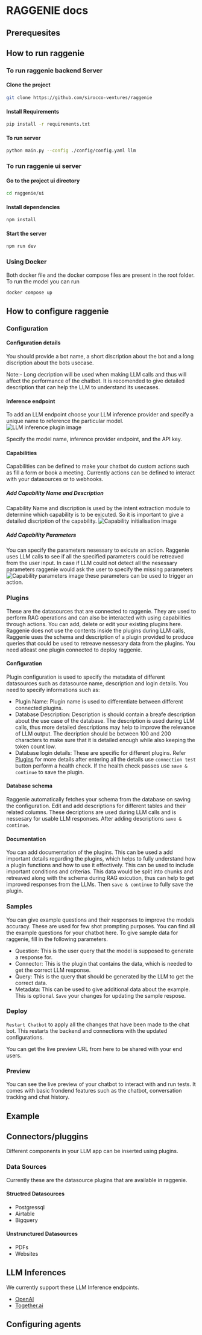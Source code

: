 # RAGGENIE docs

## Prerequesites

## How to run raggenie

### To run raggenie backend Server

#### Clone the project
```bash
git clone https://github.com/sirocco-ventures/raggenie
```

#### Install Requirements
```bash
pip install -r requirements.txt
```

#### To run server
```bash
python main.py --config ./config/config.yaml llm
```

### To run raggenie ui server


#### Go to the project ui directory

```bash
cd raggenie/ui
```

#### Install dependencies

```bash
npm install
```

#### Start the server

```bash
npm run dev
```

<!-- ### Using RAGGENIE backend API
To run just the backend API you can run -->
### Using Docker
Both docker file and the docker compose files are present in the root folder. To run the model you can run
```bash
docker compose up
```

## How to configure raggenie

### Configuration
#### Configuration details
You should provide a bot name, a short discription about the bot and a long discription about the bots usecase.

Note:- Long decription will be used when making LLM calls and thus will affect the performance of the chatbot. It is recomended to give detailed description that can help the LLM to understand its usecases.

#### Inference endpoint
To add an LLM endpoint choose your LLM inference provider and specify a unique name to reference the particular model.
![LLM inference plugin image](../../static/img/inferance_end_point.png?raw=true)

Specify the model name, inference provider endpoint, and the API key.

#### Capabilities
Capabilities can be defined to make your chatbot do custom actions such as fill a form or book a meeting. Currently actions can be defined to interact with your datasources or to webhooks.
##### Add Capability Name and Description
Capability Name and discription is used by the intent extraction module to determine which capability is to be exicuted. So it is important to give a detailed discription of the capability.
![Capability initialisation image](../../static/img/Capbilities.png?raw=true)
##### Add Capability Parameters
You can specify the parameters nesessary to exicute an action. Raggenie uses LLM calls to see if all the specified parameters could be retreaved from the user input. In case if LLM could not detect all the nesessary parameters raggenie would ask the user to specify the missing parameters
![Capability parameters image](../../static/img/Create_parameter.png?raw=true)
these parameters can be used to trigger an action.

### Plugins
These are the datasources that are connected to raggenie. They are used to perform RAG operations and can also be interacted with using capabilities through actions. You can add, delete or edit your existing plugins here. Raggenie does not use the contents inside the plugins during LLM calls, Raggenie uses the schema and description of a plugin provided to produce queries that could be used to retreave nessesary data from the plugins. You need atleast one plugin connected to deploy raggenie.

#### Configuration
Plugin configuration is used to specify the metadata of different datasources such as datasource name, description and login details.
You need to specify informations such as:
* Plugin Name: Plugin name is used to differentiate between different connected plugins.
* Database Description: Description is should contain a breafe description about the use case of the database. The description is used during LLM calls, thus more detailed descriptions may help to improve the relevance of LLM output. The decription should be between 100 and 200 characters to make sure that it is detailed enough while also keeping the token count low.
* Database login details: These are specific for different plugins. Refer [Plugins](/docs/Connectors) for more details
after entering all the details use `connection test` button perform a health check. If the health check passes use `save & continue` to save the plugin.

#### Database schema
Raggenie automatically fetches your schema from the database on saving the configuration. Edit and add descriptions for different tables and their related columns. These decriptions are used during LLM calls and is nessesary for usable LLM responses. After adding descriptions `save & continue`.

#### Documentation
You can add documentation of the plugins. This can be used a add important details regarding the plugins, which helps to fully understand how a plugin functions and how to use it effectively. This can be used to include important conditions and criterias. This data would be split into chunks and retreaved along with the schema during RAG exicution, thus can help to get improved responses from the LLMs. Then `save & continue` to fully save the plugin.

### Samples
You can give example questions and their responses to improve the models accuracy. These are used for few shot prompting purposes. You can find all the example questions for your chatbot here. To give sample data for raggenie, fill in the following parameters.
* Question: This is the user query that the model is supposed to generate a response for.
* Connector: This is the plugin that contains the data, which is needed to get the correct LLM response.
* Query: This is the query that should be generated by the LLM to get the correct data.
* Metadata: This can be used to give additional data about the example. This is optional.
`Save` your changes for updating the sample respose.

### Deploy
`Restart Chatbot` to apply all the changes that have been made to the chat bot. This restarts the backend and connections with the updated configurations.

You can get the live preview URL from here to be shared with your end users.

### Preview
You can see the live preview of your chatbot to interact with and run tests. It comes with basic frondend features such as the chatbot, conversation tracking and chat history.

## Example


## Connectors/pluggins
Different components in your LLM app can be inserted using plugins.
### Data Sources
Currently these are the datasource plugins that are available in raggenie.
#### Structred Datasources
* Postgressql
* Airtable
* Bigquery
#### Unstrunctured Datasources
* PDFs
* Websites


## LLM Inferences
We currently support these LLM Inference endpoints.
* [OpenAI](https://openai.com/index/openai-api/)
* [Together.ai](https://www.together.ai/)

## Configuring agents